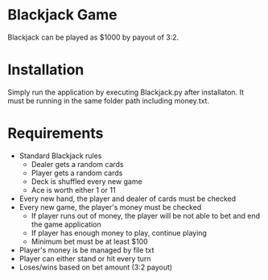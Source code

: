 # Blackjack Game
Blackjack can be played as $1000 by payout of 3:2.

# Installation
Simply run the application by executing Blackjack.py after installaton. It must be running in the same folder path including money.txt.

# Requirements
* Standard Blackjack rules
  * Dealer gets a random cards
  * Player gets a random cards
  * Deck is shuffled every new game
  * Ace is worth either 1 or 11
* Every new hand, the player and dealer of cards must be checked
* Every new game, the player's money must be checked
  * If player runs out of money, the player will be not able to bet and end the game application
  * If player has enough money to play, continue playing
  * Minimum bet must be at least $100
* Player's money is be managed by file txt
* Player can either stand or hit every turn
* Loses/wins based on bet amount (3:2 payout)
